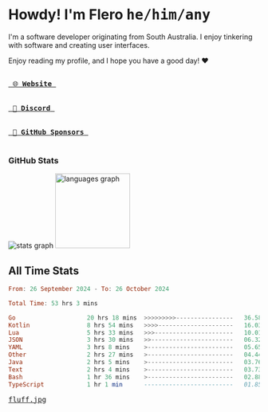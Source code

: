 # Howdy! I'm Flero <kbd>he/him/any</kbd>

I'm a software developer originating from South Australia. I enjoy tinkering with software and creating user interfaces.

Enjoy reading my profile, and I hope you have a good day! :heart:

<a href="https://flero.dev/">
    <kbd>
        <br>
        &nbsp;🌐 <strong>Website</strong>&nbsp;
        <br>
        <br>
    </kbd>
</a>

<a href="https://discord.com/users/1059375676769189938">
    <kbd>
        <br>
        &nbsp;💬 <strong>Discord</strong>&nbsp;
        <br>
        <br>
    </kbd>
</a>

<a href="https://github.com/sponsors/flerouwu">
    <kbd>
        <br>
        &nbsp;🩷 <strong>GitHub Sponsors</strong>&nbsp;
        <br>
        <br>
    </kbd>
</a>

### GitHub Stats
<!-- <p> allows it to be shown side-by-side -->
<div>
  <img src="https://github-readme-stats.vercel.app/api?hide_title=true&hide_rank=false&show_icons=true&include_all_commits=true&count_private=true&disable_animations=true&theme=github_dark&locale=en&hide_border=true&username=flerouwu" alt="stats graph"  />
  <img src="https://github-readme-stats.vercel.app/api/top-langs?locale=en&hide_title=false&langs_count=5&theme=github_dark&hide_border=true&username=flerouwu&layout=compact" alt="languages graph" height="150"  />
</div>

## All Time Stats

<!--START_SECTION:waka-->

```haskell
From: 26 September 2024 - To: 26 October 2024

Total Time: 53 hrs 3 mins

Go                    20 hrs 18 mins  >>>>>>>>>----------------   36.58 %
Kotlin                8 hrs 54 mins   >>>>---------------------   16.03 %
Lua                   5 hrs 33 mins   >>>----------------------   10.01 %
JSON                  3 hrs 30 mins   >>-----------------------   06.32 %
YAML                  3 hrs 8 mins    >------------------------   05.65 %
Other                 2 hrs 27 mins   >------------------------   04.44 %
Java                  2 hrs 5 mins    >------------------------   03.76 %
Text                  2 hrs 4 mins    >------------------------   03.73 %
Bash                  1 hr 36 mins    >------------------------   02.88 %
TypeScript            1 hr 1 min      -------------------------   01.85 %
```

<!--END_SECTION:waka-->

<a href="https://raw.githubusercontent.com/flerouwu/flerouwu/main/fluff.jpg">
  <kbd>fluff.jpg</kbd>
</a>
